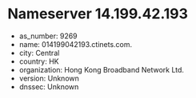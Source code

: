 # Nameserver 14.199.42.193

* as_number: 9269
* name: 014199042193.ctinets.com.
* city: Central
* country: HK
* organization: Hong Kong Broadband Network Ltd.
* version: Unknown
* dnssec: Unknown
